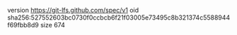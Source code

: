 version https://git-lfs.github.com/spec/v1
oid sha256:527552603bc0730f0ccbcb6f21f03005e73495c8b321374c5588944f69fbb8d9
size 674
